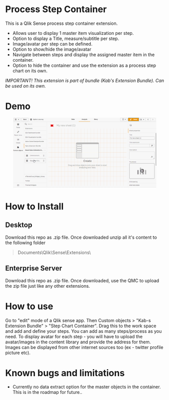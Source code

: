 # Process Step Container
This is a Qlik Sense process step container extension. 

- Allows user to display 1 master item visualization per step.
- Option to display a Title, measure/subtitle per step. 
- Image/avatar per step can be defined.
- Option to show/hide the image/avatar
- Navigate between steps and display the assigned master item in the container. 
- Option to hide the container and use the extension as a process step chart on its own.


_IMPORTANT! This extension is part of bundle (Kab's Extension Bundle). Can be used on its own._

# Demo
<p align="center">
  <img width="90%" alt="step-chart-container" src="https://github.com/kabir-rab/step-chart-container/blob/master/lib/img/step-chart-container-3.gif">
</p>

# How to Install
## Desktop
Download this repo as .zip file. Once downloaded unzip all it's content to the following folder 
> Documents\Qlik\Sense\Extensions\

## Enterprise Server
Download this repo as .zip file. Once downloaded, use the QMC to upload the zip file just like any other extensions.

# How to use
Go to "edit" mode of a Qlik sense app. Then Custom objects > "Kab-s Extension Bundle" > "Step Chart Container". Drag this to the work space and add and define your steps. You can add as many steps/process as you need. To display avatar for each step - you will have to upload the avatar/images in the content library and provide the address for them. Images can be displayed from other internet sources too (ex - twitter profile picture etc).

# Known bugs and limitations
 - Currently no data extract option for the master objects in the container. This is in the roadmap for future..
